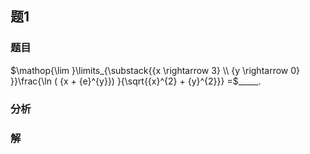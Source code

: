 ## 题1
### 题目
$\mathop{\lim }\limits_{\substack{{x \rightarrow  3} \\  {y \rightarrow  0} }}\frac{\ln ( {x + {e}^{y}}) }{\sqrt{{x}^{2} + {y}^{2}}} =$_____.
### 分析

### 解